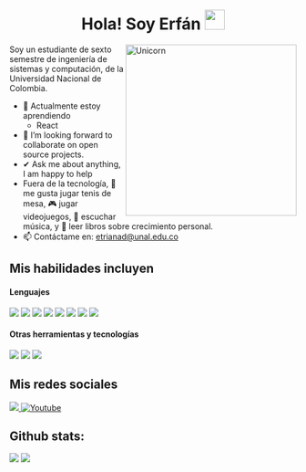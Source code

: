 <h1 align="center"><b>Hola! Soy Erfán </b><img src="https://media.giphy.com/media/hvRJCLFzcasrR4ia7z/giphy.gif" width="35"></h1>
<!--  -->
<img align="right" width=300px alt="Unicorn" src="https://media1.giphy.com/media/v1.Y2lkPTc5MGI3NjExM284Z20xbjBpaGtibm53MDl1ZWlwaWRkM2MwaGVnZG1rMHQwa3hyaSZlcD12MV9pbnRlcm5hbF9naWZfYnlfaWQmY3Q9Zw/ItIWDCyzWUBOvQYWdC/giphy.gif" />

Soy un estudiante de sexto semestre de ingeniería de sistemas y computación, de la Universidad Nacional de Colombia.
- 🌱 Actualmente estoy aprendiendo
  - React
- 👯 I’m looking forward to collaborate on open source projects.
- ✔ Ask me about anything, I am happy to help<br>
- Fuera de la tecnología, 💜 me gusta jugar tenis de mesa, 🎮 jugar videojuegos, 🎵 escuchar música, y 📖 leer libros sobre crecimiento personal.
- 📫 Contáctame en: <a href="etrianad@unal.edu.co">etrianad@unal.edu.co</a>

## Mis habilidades incluyen

<h4> Lenguajes </h4>
<span> 
  <img src="https://img.shields.io/badge/HTML5-E34F26?style=for-the-badge&logo=html5&logoColor=white">
  <img src="https://img.shields.io/badge/CSS3-1572B6?style=for-the-badge&logo=css3&logoColor=white">
  <img src="https://img.shields.io/badge/JavaScript-F7DF1E?style=for-the-badge&logo=javascript&logoColor=black">
  <img src="https://img.shields.io/badge/Java-ED8B00?style=for-the-badge&logo=java&logoColor=white">
  <img src="https://img.shields.io/badge/C-00599C?style=for-the-badge&logo=c&logoColor=white">
  <img src="https://img.shields.io/badge/python-3670A0?style=for-the-badge&logo=python&logoColor=ffdd54">
  <img src= "https://img.shields.io/badge/typescript-%23007ACC.svg?style=for-the-badge&logo=typescript&logoColor=white">
  <img src= "https://img.shields.io/badge/-Arduino-00979D?style=for-the-badge&logo=Arduino&logoColor=white">
 


</span>


<h4> Otras herramientas y tecnologías </h4>
<span>
  <img src="https://img.shields.io/badge/Git-F05032?style=for-the-badge&logo=git&logoColor=white">
  <img src="https://img.shields.io/badge/Notion-%23000000.svg?style=for-the-badge&logo=notion&logoColor=white">
  <img src="https://img.shields.io/badge/MySQL-00000F?style=for-the-badge&logo=mysql&logoColor=white">




</span>

## Mis redes sociales

<a href= "https://www.instagram.com/erfan_triana">
    <img src="https://img.shields.io/badge/Instagram-%23E4405F.svg?style=for-the-badge&logo=Instagram&logoColor=white">
</a>
<a href="https://www.youtube.com/@erfan2922">
  <img src="https://img.shields.io/badge/YouTube-%23FF0000.svg?style=for-the-badge&logo=YouTube&logoColor=white" alt="Youtube">
</a>

<h2>Github stats:</h2> 

[![](https://github-readme-stats.vercel.app/api?username=ErfanTriana&show_icons=true&theme=tokyonight&hide_border=true&locale=en)](https://github.com/ErfanTriana)
[![](https://github-readme-streak-stats.herokuapp.com/?user=ErfanTriana&theme=material-palenight)](https://github.com/ErfanTriana)
</div>

